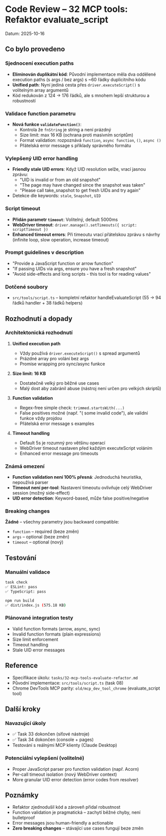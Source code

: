 # Code Review – 32 MCP tools: Refaktor evaluate_script

Datum: 2025-10-16

## Co bylo provedeno

### Sjednocení execution paths
- **Eliminován duplikátní kód**: Původní implementace měla dva oddělené execution paths (s args / bez args) s ~60 řádky duplicitního kódu
- **Unified path**: Nyní jediná cesta přes `driver.executeScript()` s volitelným array argumentů
- Kód redukován z 124 → 176 řádků, ale s mnohem lepší strukturou a robustností

### Validace function parametru
- **Nová funkce `validateFunction()`**:
  - Kontrola že `fnString` je string a není prázdný
  - Size limit: max 16 KB (ochrana proti masivním scriptům)
  - Format validation: rozpoznává `function`, `async function`, `()`, `async ()`
  - Přátelská error message s příklady správného formátu

### Vylepšený UID error handling
- **Friendly stale UID errors**: Když UID resolution selže, vrací jasnou zprávu:
  - "UID is invalid or from an old snapshot"
  - "The page may have changed since the snapshot was taken"
  - "Please call take_snapshot to get fresh UIDs and try again"
- Detekce dle keywords: `stale`, `Snapshot`, `UID`

### Script timeout
- **Přidán parametr `timeout`**: Volitelný, default 5000ms
- **WebDriver timeout**: `driver.manage().setTimeouts({ script: scriptTimeout })`
- **Enhanced timeout errors**: Při timeoutu vrací přátelskou zprávu s návrhy (infinite loop, slow operation, increase timeout)

### Prompt guidelines v description
- "Provide a JavaScript function or arrow function"
- "If passing UIDs via args, ensure you have a fresh snapshot"
- "Avoid side-effects and long scripts - this tool is for reading values"

### Dotčené soubory
- `src/tools/script.ts` – kompletní refaktor handleEvaluateScript (55 → 94 řádků handler + 38 řádků helpers)

## Rozhodnutí a dopady

### Architektonická rozhodnutí

1. **Unified execution path**
   - Vždy používá `driver.executeScript()` s spread argumentů
   - Prázdné array pro volání bez args
   - Promise wrapping pro sync/async funkce

2. **Size limit: 16 KB**
   - Dostatečně velký pro běžné use cases
   - Malý dost aby zabránil abuse (nástroj není určen pro velkých skriptů)

3. **Function validation**
   - Regex-free simple check: `trimmed.startsWith(...)`
   - False positives možné (např. "( some invalid code"), ale validní funkce vždy projdou
   - Přátelská error message s examples

4. **Timeout handling**
   - Default 5s je rozumný pro většinu operací
   - WebDriver timeout nastaven před každým executeScript voláním
   - Enhanced error message pro timeouts

### Známá omezení

- **Function validation není 100% přesná**: Jednoduchá heuristika, nepoužívá parser
- **Timeout není per-tool**: Nastavení timeoutu ovlivňuje celý WebDriver session (možný side-effect)
- **UID error detection**: Keyword-based, může false positive/negative

### Breaking changes

**Žádné** – všechny parametry jsou backward compatible:
- `function` – required (beze změn)
- `args` – optional (beze změn)
- `timeout` – optional (nový)

## Testování

### Manuální validace
```bash
task check
✅ ESLint: pass
✅ TypeScript: pass

npm run build
✅ dist/index.js (575.18 KB)
```

### Plánované integration testy
- Valid function formats (arrow, async, sync)
- Invalid function formats (plain expressions)
- Size limit enforcement
- Timeout handling
- Stale UID error messages

## Reference

- Specifikace úkolu: `tasks/32-mcp-tools-evaluate-refactor.md`
- Původní implementace: `src/tools/script.ts` (task 08)
- Chrome DevTools MCP parity: `old/mcp_dev_tool_chrome` (evaluate_script tool)

## Další kroky

### Navazující úkoly
- ✅ Task 33 dokončen (síťové nástroje)
- ✅ Task 34 dokončen (console + pages)
- Testování s reálnými MCP klienty (Claude Desktop)

### Potenciální vylepšení (volitelné)
- Proper JavaScript parser pro function validation (např. Acorn)
- Per-call timeout isolation (nový WebDriver context)
- More granular UID error detection (error codes from resolver)

## Poznámky

- Refaktor zjednodušil kód a zároveň přidal robustnost
- Function validation je pragmatická – zachytí běžné chyby, není bulletproof
- Error messages jsou human-friendly a actionable
- **Zero breaking changes** – stávající use cases fungují beze změn
